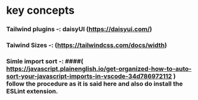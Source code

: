 # key concepts

### Tailwind plugins -: daisyUI (https://daisyui.com/)
### Taiwind Sizes -: (https://tailwindcss.com/docs/width)
### Simle import sort -: ####( https://javascript.plainenglish.io/get-organized-how-to-auto-sort-your-javascript-imports-in-vscode-34d786972112 ) follow the procedure as it is said here and also do install the ESLint extension.